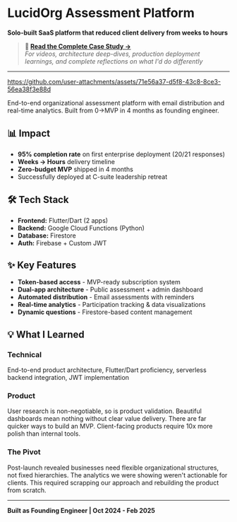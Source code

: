 # LucidOrg Assessment Platform

**Solo-built SaaS platform that reduced client delivery from weeks to hours**

> **📖 [Read the Complete Case Study →](https://www.notion.so/LucidOrg-Assessment-Platform-From-Manual-to-Automated-SaaS-Deep-Dive-28db502d0e3a80aa9a12c88c7a4a274c?source=copy_link)**  
> *For videos, architecture deep-dives, production deployment learnings, and complete reflections on what I'd do differently*

---

https://github.com/user-attachments/assets/71e56a37-d5f8-43c8-8ce3-56ea38f3e88d

End-to-end organizational assessment platform with email distribution and real-time analytics. Built from 0→MVP in 4 months as founding engineer.

## 📊 Impact

- **95% completion rate** on first enterprise deployment (20/21 responses)
- **Weeks → Hours** delivery timeline
- **Zero-budget MVP** shipped in 4 months
- Successfully deployed at C-suite leadership retreat

## 🛠️ Tech Stack

- **Frontend:** Flutter/Dart (2 apps)
- **Backend:** Google Cloud Functions (Python)
- **Database:** Firestore
- **Auth:** Firebase + Custom JWT

## ✨ Key Features

- **Token-based access** - MVP-ready subscription system
- **Dual-app architecture** - Public assessment + admin dashboard
- **Automated distribution** - Email assessments with reminders
- **Real-time analytics** - Participation tracking & data visualizations
- **Dynamic questions** - Firestore-based content management

## 💡 What I Learned

### Technical
End-to-end product architecture, Flutter/Dart proficiency, serverless backend integration, JWT implementation

### Product
User research is non-negotiable, so is product validation. Beautiful dashboards mean nothing without clear value delivery. There are far quicker ways to build an MVP. Client-facing products require 10x more polish than internal tools.

### The Pivot
Post-launch revealed businesses need flexible organizational structures, not fixed hierarchies. The analytics we were showing weren't actionable for clients. This required scrapping our approach and rebuilding the product from scratch.

---

**Built as Founding Engineer | Oct 2024 - Feb 2025**
